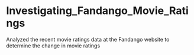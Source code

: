 # Investigating_Fandango_Movie_Ratings
Analyzed the recent movie ratings data at the Fandango website to determine the change in movie ratings
